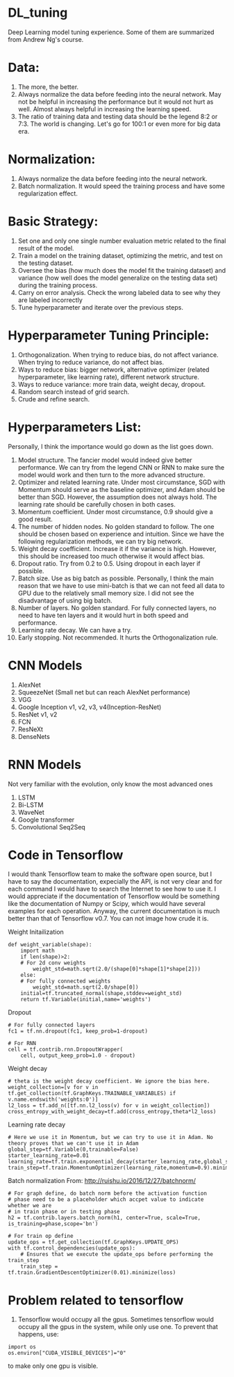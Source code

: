 # DL_tuning
Deep Learning model tuning experience. Some of them are summarized from Andrew Ng's course.

# Data:
1. The more, the better. 
2. Always normalize the data before feeding into the neural network. May not be helpful in increasing the performance but it would not hurt as well. Almost always helpful in increasing the learning speed.
3. The ratio of training data and testing data should be the legend 8:2 or 7:3. The world is changing. Let's go for 100:1 or even more for big data era.

# Normalization:
1. Always normalize the data before feeding into the neural network.
2. Batch normalization. It would speed the training process and have some regularization effect.

# Basic Strategy:
1. Set one and only one single number evaluation metric related to the final result of the model.
2. Train a model on the training dataset, optimizing the metric, and test on the testing dataset.
3. Oversee the bias (how much does the model fit the training dataset) and variance (how well does the model generalize on the testing data set) during the training process.
4. Carry on error analysis. Check the wrong labeled data to see why they are labeled incorrectly
4. Tune hyperparameter and iterate over the previous steps.

# Hyperparameter Tuning Principle:
1. Orthogonalization. When trying to reduce bias, do not affect variance. When trying to reduce variance, do not affect bias.
2. Ways to reduce bias: bigger network, alternative optimizer (related hyperparameter, like learning rate), different network structure.
3. Ways to reduce variance: more train data, weight decay, dropout.
4. Random search instead of grid search.
5. Crude and refine search.

# Hyperparameters List:
Personally, I think the importance would go down as the list goes down.
1. Model structure. The fancier model would indeed give better performance. We can try from the legend CNN or RNN to make sure the model would work and then turn to the more advanced structure.
2. Optimizer and related learning rate. Under most circumstance, SGD with Momentum should serve as the baseline optimizer, and Adam should be better than SGD. However, the assumption does not always hold. The learning rate should be carefully chosen in both cases.
3. Momentum coefficient. Under most circumstance, 0.9 should give a good result.
4. The number of hidden nodes. No golden standard to follow. The one should be chosen based on experience and intuition. Since we have the following regularization methods, we can try big network.
5. Weight decay coefficient. Increase it if the variance is high. However, this should be increased too much otherwise it would affect bias.
6. Dropout ratio. Try from 0.2 to 0.5. Using dropout in each layer if possible.
7. Batch size. Use as big batch as possible. Personally, I think the main reason that we have to use mini-batch is that we can not feed all data to GPU due to the relatively small memory size. I did not see the disadvantage of using big batch.
8. Number of layers. No golden standard. For fully connected layers, no need to have ten layers and it would hurt in both speed and performance.
9. Learning rate decay. We can have a try.
10. Early stopping. Not recommended. It hurts the Orthogonalization rule.

# CNN Models
1. AlexNet
2. SqueezeNet (Small net but can reach AlexNet performance)
3. VGG
4. Google Inception v1, v2, v3, v4(Inception-ResNet)
5. ResNet v1, v2
6. FCN
7. ResNeXt
8. DenseNets


# RNN Models
Not very familiar with the evolution, only know the most advanced ones
1. LSTM
2. Bi-LSTM
3. WaveNet
4. Google transformer
5. Convolutional Seq2Seq


# Code in Tensorflow
I would thank Tensorflow team to make the software open source, but I have to say the documentation, expecially the API, is not very clear and for each command I would have to search the Internet to see how to use it. I would appreciate if the documentation of Tensorflow would be something like the documentation of Numpy or Scipy, which would have several examples for each operation.
Anyway, the current documentation is much better than that of Tensorflow v0.7. You can not image how crude it is. 

Weight Initailization
```
def weight_variable(shape):
    import math
    if len(shape)>2:
    # For 2d conv weights
        weight_std=math.sqrt(2.0/(shape[0]*shape[1]*shape[2]))
    else:
    # For fully connected weights
        weight_std=math.sqrt(2.0/shape[0])
    initial=tf.truncated_normal(shape,stddev=weight_std)
    return tf.Variable(initial,name='weights')
```
Dropout
```
# For fully connected layers
fc1 = tf.nn.dropout(fc1, keep_prob=1-dropout)

# For RNN
cell = tf.contrib.rnn.DropoutWrapper(
    cell, output_keep_prob=1.0 - dropout)
```
Weight decay
```
# theta is the weight decay coefficient. We ignore the bias here.
weight_collection=[v for v in tf.get_collection(tf.GraphKeys.TRAINABLE_VARIABLES) if v.name.endswith('weights:0')]
l2_loss = tf.add_n([tf.nn.l2_loss(v) for v in weight_collection])
cross_entropy_with_weight_decay=tf.add(cross_entropy,theta*l2_loss)
```
Learning rate decay
```
# Here we use it in Momentum, but we can try to use it in Adam. No theory proves that we can't use it in Adam
global_step=tf.Variable(0,trainable=False)
starter_learning_rate=0.01
learning_rate=tf.train.exponential_decay(starter_learning_rate,global_step,200,0.96,staircase=True)
train_step=tf.train.MomentumOptimizer(learning_rate,momentum=0.9).minimize(cross_entropy_with_weight_decay,global_step=global_step)
```
Batch normalization
From: http://ruishu.io/2016/12/27/batchnorm/
```
# For graph define, do batch norm before the activation function
# phase need to be a placeholder which accpet value to indicate whether we are
# in train phase or in testing phase
h2 = tf.contrib.layers.batch_norm(h1, center=True, scale=True, is_training=phase,scope='bn')

# For train op define
update_ops = tf.get_collection(tf.GraphKeys.UPDATE_OPS)
with tf.control_dependencies(update_ops):
    # Ensures that we execute the update_ops before performing the train_step
    train_step = tf.train.GradientDescentOptimizer(0.01).minimize(loss)
```
# Problem related to tensorflow
1. Tensorflow would occupy all the gpus.
Sometimes tensorflow would occupy all the gpus in the system, while only use one. To prevent that happens, use:
```
import os
os.environ["CUDA_VISIBLE_DEVICES"]="0"
```
to make only one gpu is visible.
